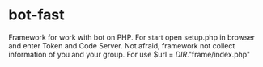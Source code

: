 # bot-fast
Framework for work with bot on PHP. For start open setup.php in browser and enter Token and Code Server. Not afraid, framework not collect information of you and your group. For use $url = _DIR_."frame/index.php"  

